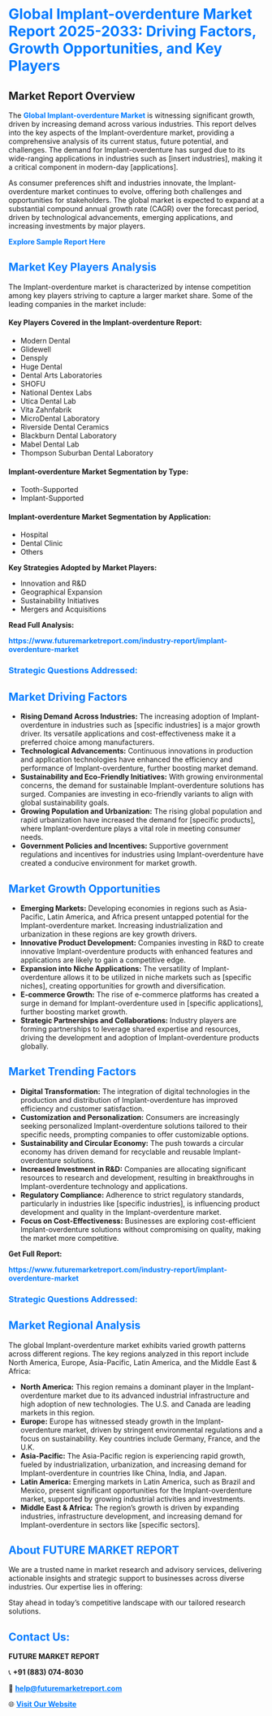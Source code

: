 <h1 style="color: #007BFF;">Global Implant-overdenture Market Report 2025-2033: Driving Factors, Growth Opportunities, and Key Players</h1>

<section id="overview">
<h2>Market Report Overview</h2>
<p>The <a href="https://www.futuremarketreport.com/industry-report/implant-overdenture-market" style="color: #007BFF; text-decoration: none;"><strong>Global Implant-overdenture Market</strong></a> is witnessing significant growth, driven by increasing demand across various industries. This report delves into the key aspects of the Implant-overdenture market, providing a comprehensive analysis of its current status, future potential, and challenges. The demand for Implant-overdenture has surged due to its wide-ranging applications in industries such as [insert industries], making it a critical component in modern-day [applications].</p>
<p>As consumer preferences shift and industries innovate, the Implant-overdenture market continues to evolve, offering both challenges and opportunities for stakeholders. The global market is expected to expand at a substantial compound annual growth rate (CAGR) over the forecast period, driven by technological advancements, emerging applications, and increasing investments by major players.</p>
</section>

<section id="overview">
<p><a href="https://www.futuremarketreport.com/request-sample/reportId=77952" style="color: #007BFF; text-decoration: none;"><strong>Explore Sample Report Here</strong></a></p>
</section>

<section id="key-players">
<h2 style="color: #007BFF;">Market Key Players Analysis</h2>
<p>The Implant-overdenture market is characterized by intense competition among key players striving to capture a larger market share. Some of the leading companies in the market include:</p>
<h4>Key Players Covered in the Implant-overdenture Report:</h4>
<ul><li>Modern Dental</li><li>Glidewell</li><li>Densply</li><li>Huge Dental</li><li>Dental Arts Laboratories</li><li>SHOFU</li><li>National Dentex Labs</li><li>Utica Dental Lab</li><li>Vita Zahnfabrik</li><li>MicroDental Laboratory</li><li>Riverside Dental Ceramics</li><li>Blackburn Dental Laboratory</li><li>Mabel Dental Lab</li><li>Thompson Suburban Dental Laboratory</li></ul>
<h4>Implant-overdenture Market Segmentation by Type:</h4>
<ul><li>Tooth-Supported</li><li>Implant-Supported</li></ul>

<h4>Implant-overdenture Market Segmentation by Application:</h4>
<ul><li>Hospital</li><li>Dental Clinic</li><li>Others</li></ul>
<p><strong>Key Strategies Adopted by Market Players:</strong></p>
<ul>
<li>Innovation and R&D</li>
<li>Geographical Expansion</li>
<li>Sustainability Initiatives</li>
<li>Mergers and Acquisitions</li>
</ul>
</section>

<section>
<p><strong>Read Full Analysis: </strong></p><a href="https://www.futuremarketreport.com/industry-report/implant-overdenture-market" style="color: #007BFF; text-decoration: none;"><strong>https://www.futuremarketreport.com/industry-report/implant-overdenture-market</strong></a>
<h3 style="color: #007BFF;">Strategic Questions Addressed:</h3>
</section>

<section id="driving-factors">
<h2 style="color: #007BFF;">Market Driving Factors</h2>
<ul>
<li><strong>Rising Demand Across Industries:</strong> The increasing adoption of Implant-overdenture in industries such as [specific industries] is a major growth driver. Its versatile applications and cost-effectiveness make it a preferred choice among manufacturers.</li>
<li><strong>Technological Advancements:</strong> Continuous innovations in production and application technologies have enhanced the efficiency and performance of Implant-overdenture, further boosting market demand.</li>
<li><strong>Sustainability and Eco-Friendly Initiatives:</strong> With growing environmental concerns, the demand for sustainable Implant-overdenture solutions has surged. Companies are investing in eco-friendly variants to align with global sustainability goals.</li>
<li><strong>Growing Population and Urbanization:</strong> The rising global population and rapid urbanization have increased the demand for [specific products], where Implant-overdenture plays a vital role in meeting consumer needs.</li>
<li><strong>Government Policies and Incentives:</strong> Supportive government regulations and incentives for industries using Implant-overdenture have created a conducive environment for market growth.</li>
</ul>
</section>

<section id="growth-opportunities">
<h2 style="color: #007BFF;">Market Growth Opportunities</h2>
<ul>
<li><strong>Emerging Markets:</strong> Developing economies in regions such as Asia-Pacific, Latin America, and Africa present untapped potential for the Implant-overdenture market. Increasing industrialization and urbanization in these regions are key growth drivers.</li>
<li><strong>Innovative Product Development:</strong> Companies investing in R&D to create innovative Implant-overdenture products with enhanced features and applications are likely to gain a competitive edge.</li>
<li><strong>Expansion into Niche Applications:</strong> The versatility of Implant-overdenture allows it to be utilized in niche markets such as [specific niches], creating opportunities for growth and diversification.</li>
<li><strong>E-commerce Growth:</strong> The rise of e-commerce platforms has created a surge in demand for Implant-overdenture used in [specific applications], further boosting market growth.</li>
<li><strong>Strategic Partnerships and Collaborations:</strong> Industry players are forming partnerships to leverage shared expertise and resources, driving the development and adoption of Implant-overdenture products globally.</li>
</ul>
</section>

<section id="trending-factors">
<h2 style="color: #007BFF;">Market Trending Factors</h2>
<ul>
<li><strong>Digital Transformation:</strong> The integration of digital technologies in the production and distribution of Implant-overdenture has improved efficiency and customer satisfaction.</li>
<li><strong>Customization and Personalization:</strong> Consumers are increasingly seeking personalized Implant-overdenture solutions tailored to their specific needs, prompting companies to offer customizable options.</li>
<li><strong>Sustainability and Circular Economy:</strong> The push towards a circular economy has driven demand for recyclable and reusable Implant-overdenture solutions.</li>
<li><strong>Increased Investment in R&D:</strong> Companies are allocating significant resources to research and development, resulting in breakthroughs in Implant-overdenture technology and applications.</li>
<li><strong>Regulatory Compliance:</strong> Adherence to strict regulatory standards, particularly in industries like [specific industries], is influencing product development and quality in the Implant-overdenture market.</li>
<li><strong>Focus on Cost-Effectiveness:</strong> Businesses are exploring cost-efficient Implant-overdenture solutions without compromising on quality, making the market more competitive.</li>
</ul>
</section>

<section>
<p><strong>Get Full Report: </strong></p><a href="https://www.futuremarketreport.com/industry-report/implant-overdenture-market" style="color: #007BFF; text-decoration: none;"><strong>https://www.futuremarketreport.com/industry-report/implant-overdenture-market</strong></a>
<h3 style="color: #007BFF;">Strategic Questions Addressed:</h3>
</section>


<section id="regional-analysis">
<h2 style="color: #007BFF;">Market Regional Analysis</h2>
<p>The global Implant-overdenture market exhibits varied growth patterns across different regions. The key regions analyzed in this report include North America, Europe, Asia-Pacific, Latin America, and the Middle East & Africa:</p>
<ul>
<li><strong>North America:</strong> This region remains a dominant player in the Implant-overdenture market due to its advanced industrial infrastructure and high adoption of new technologies. The U.S. and Canada are leading markets in this region.</li>
<li><strong>Europe:</strong> Europe has witnessed steady growth in the Implant-overdenture market, driven by stringent environmental regulations and a focus on sustainability. Key countries include Germany, France, and the U.K.</li>
<li><strong>Asia-Pacific:</strong> The Asia-Pacific region is experiencing rapid growth, fueled by industrialization, urbanization, and increasing demand for Implant-overdenture in countries like China, India, and Japan.</li>
<li><strong>Latin America:</strong> Emerging markets in Latin America, such as Brazil and Mexico, present significant opportunities for the Implant-overdenture market, supported by growing industrial activities and investments.</li>
<li><strong>Middle East & Africa:</strong> The region’s growth is driven by expanding industries, infrastructure development, and increasing demand for Implant-overdenture in sectors like [specific sectors].</li>
</ul>
</section>

<footer>
<h2 style="color: #007BFF;">About FUTURE MARKET REPORT</h2>
<p>We are a trusted name in market research and advisory services, delivering actionable insights and strategic support to businesses across diverse industries. Our expertise lies in offering:</p>

<p>Stay ahead in today’s competitive landscape with our tailored research solutions.</p>

<h2 style="color: #007BFF;">Contact Us:</h2>
<p><strong>FUTURE MARKET REPORT</strong></p>
<p>📞 <strong>+91 (883) 074-8030</strong></p>
<p>📧 <strong><a href="mailto:help@futuremarketreport.com" style="color: #007BFF;">help@futuremarketreport.com</a></strong></p>
<p>🌐 <strong><a href="https://www.futuremarketreport.com/" style="color: #007BFF;">Visit Our Website</a></strong></p>
</footer>